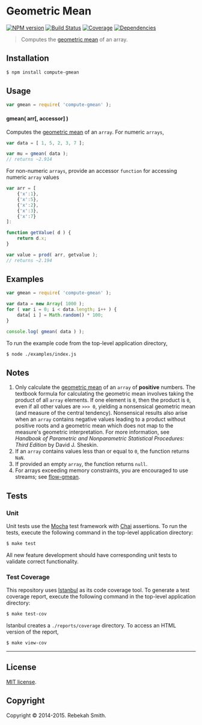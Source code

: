 Geometric Mean
=====
[![NPM version][npm-image]][npm-url] [![Build Status][travis-image]][travis-url] [![Coverage][coveralls-image]][coveralls-url] [![Dependencies][dependencies-image]][dependencies-url]

> Computes the [geometric mean]() of an array.


## Installation

``` bash
$ npm install compute-gmean
```

## Usage

``` javascript
var gmean = require( 'compute-gmean' );
```

#### gmean( arr[, accessor] )

Computes the [geometric mean]() of an `array`. For numeric `arrays`,

``` javascript
var data = [ 1, 5, 2, 3, 7 ];

var mu = gmean( data );
// returns ~2.914
```

For non-numeric `arrays`, provide an accessor `function` for accessing numeric `array` values

``` javascript
var arr = [
	{'x':1},
	{'x':5},
	{'x':2},
	{'x':3},
	{'x':7}
]:

function getValue( d ) {
	return d.x;
}

var value = prod( arr, getvalue );
// returns ~2.194
```



## Examples

``` javascript
var gmean = require( 'compute-gmean' );

var data = new Array( 1000 );
for ( var i = 0; i < data.length; i++ ) {
	data[ i ] = Math.random() * 100;
}

console.log( gmean( data ) );
```

To run the example code from the top-level application directory,

``` bash
$ node ./examples/index.js
```



## Notes

1. Only calculate the [geometric mean]() of an `array` of __positive__ numbers. The textbook formula for calculating the geometric mean involves taking the product of all `array` elements. If one element is `0`, then the product is `0`, even if all other values are `>>> 0`, yielding a nonsensical geometric mean (and measure of the central tendency). Nonsensical results also arise when an `array` contains negative values leading to a product without positive roots and a geometric mean which does not map to the measure's geometric interpretation. For more information, see *Handbook of Parametric and Nonparametric Statistical Procedures: Third Edition* by David J. Sheskin.
2. If an `array` contains values less than or equal to `0`, the function returns `NaN`.
3. If provided an empty `array`, the function returns `null`.
4. For arrays exceeding memory constraints, you are encouraged to use streams; see [flow-gmean](https://github.com/flow-io/flow-gmean).


## Tests

### Unit

Unit tests use the [Mocha](http://mochajs.org) test framework with [Chai](http://chaijs.com) assertions. To run the tests, execute the following command in the top-level application directory:

``` bash
$ make test
```

All new feature development should have corresponding unit tests to validate correct functionality.


### Test Coverage

This repository uses [Istanbul](https://github.com/gotwarlost/istanbul) as its code coverage tool. To generate a test coverage report, execute the following command in the top-level application directory:

``` bash
$ make test-cov
```

Istanbul creates a `./reports/coverage` directory. To access an HTML version of the report,

``` bash
$ make view-cov
```


---
## License

[MIT license](http://opensource.org/licenses/MIT). 

## Copyright

Copyright &copy; 2014-2015. Rebekah Smith.


[npm-image]: http://img.shields.io/npm/v/compute-gmean.svg
[npm-url]: https://npmjs.org/package/compute-gmean

[travis-image]: http://img.shields.io/travis/compute-io/gmean/master.svg
[travis-url]: https://travis-ci.org/compute-io/gmean

[coveralls-image]: https://img.shields.io/coveralls/compute-io/gmean/master.svg
[coveralls-url]: https://coveralls.io/r/compute-io/gmean?branch=master

[dependencies-image]: http://img.shields.io/david/compute-io/gmean.svg
[dependencies-url]: https://david-dm.org/compute-io/gmean

[dev-dependencies-image]: http://img.shields.io/david/dev/compute-io/gmean.svg
[dev-dependencies-url]: https://david-dm.org/dev/compute-io/gmean

[github-issues-image]: http://img.shields.io/github/issues/compute-io/gmean.svg
[github-issues-url]: https://github.com/compute-io/gmean/issues
